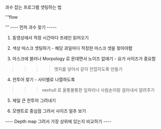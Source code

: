 과수 잡는 프로그램 셋팅하는 법


'''flow

'''
---- 먼저 과수 찾기 -----

1. 동영상에서 적정 시간마다 프레인 읽어오기

2. 색상 마스크 셋팅하기 - 해당 과일마다 적정한 마스크 셋을 찾아야함

3. 마스크에 블러나 Morpology 로 문데면서 노이즈 없애기 - 요거 사이즈가 중요함

 >>>> 엣지를 넣어서 같이 안잡히도록 만들기

4. 컨투어 찾기 - 사이별로 나열하도록

>>> vexhull 로 울퉁불퉁한 잎파리나 사람손이랑 걸러내서 알려주기

5. 제일 큰 컨투어 그려내기

6. 모멘트로 중심점 그려서 사이즈 얼추 보기



---- Depth map 그려서 가장 상위에 있는지 비교하기 ----